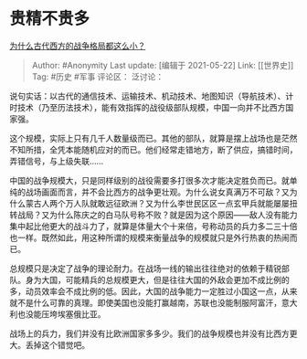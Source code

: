 # 贵精不贵多
[为什么古代西方的战争格局都这么小？](https://www.zhihu.com/question/31639764/answer/273648541)

> Author: #Anonymity
> Last update: [编辑于 2021-05-22]
> Link: [[世界史]]
> Tag: #历史 #军事
> 评论区：
> 泛讨论：

说句实话：以古代的通信技术、运输技术、机动技术、地图知识（导航技术）、计时技术（乃至历法技术），能有效指挥的战役级部队规模，中国一向并不比西方国家强。

这个规模，实际上只有几千人数量级而已。其他的部队，就算是摆上战场也是茫然不知所措，全凭本能随机应对的而已。他们经常走错地方，断了供应，搞错时间，弄错信号，与上级失联……

中国的战争规模大，只是同样级别的战役需要多打很多次才能决定胜负而已。就单纯的战场画面而言，并不会比西方的战争更壮观。为什么说女真满万不可敌？又为什么蒙古人两个万人队就敢远征欧洲？又为什么李世民区区一点玄甲兵就能屡屡扭转战局？又为什么陈庆之的白马队号称不败？就是因为这个原因——敌人没有能力集中起比他更大的战斗力了，就算是体量大个十来倍，号称动员的兵力多二三十倍也一样。既然如此，用这种所谓的规模来衡量战争的规模就只是外行热衷的热闹而已。

总规模只是决定了战争的理论耐力。在战场一线的输出往往绝对的依赖于精锐部队。身为大国，可能精兵的总规模更大，但是往往大国的外敌会更加不成比例的多，动员效率会不成比例的低。因此，大国的战争能力一定胜过小国这一点，从来就不是什么可靠的真理。即使美国也没能打赢越南，苏联也没能制服阿富汗，意大利也没能压垮埃塞俄比亚。

战场上的兵力，我们并没有比欧洲国家多多少。我们的战争规模也并没有比西方更大。丢掉这个错觉吧。

